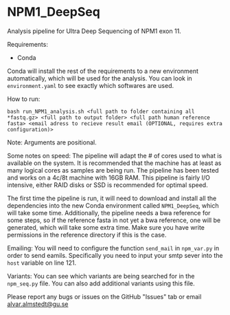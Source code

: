 # NPM1_DeepSeq
Analysis pipeline for Ultra Deep Sequencing of NPM1 exon 11.

Requirements:

- Conda

Conda will install the rest of the requirements to a new environment automatically, which will be used for the analysis. You can look in `environment.yaml` to see exactly which softwares are used.

How to run:

    bash run_NPM1_analysis.sh <full path to folder containing all *fastq.gz> <full path to output folder> <full path human reference fasta> <email adress to recieve result email (OPTIONAL, requires extra configuration)>
Note: Arguments are positional.

Some notes on speed: The pipeline will adapt the # of cores used to what is available on the system. It is recommended that the machine has at least as many logical cores as samples are being run. The pipeline has been tested and works on a 4c/8t machine with 16GB RAM. This pipeline is fairly I/O intensive, either RAID disks or SSD is recommended for optimal speed.

The first time the pipeline is run, it will need to download and install all the dependencies into the new Conda environment called `NPM1_DeepSeq`, which will take some time. Additionally, the pipeline needs a bwa reference for some steps, so if the reference fasta in not yet a bwa reference, one will be generated, which will take some extra time. Make sure you have write permissions in the reference directory if this is the case.

Emailing:
You will need to configure the function `send_mail` in `npm_var.py` in order to send eamils. Specifically you need to input your smtp sever into the `host` variable on line 121.  

Variants:
You can see which variants are being searched for in the `npm_seq.py` file. You can also add additional variants using this file.

Please report any bugs or issues on the GitHub "Issues" tab or email alvar.almstedt@gu.se
